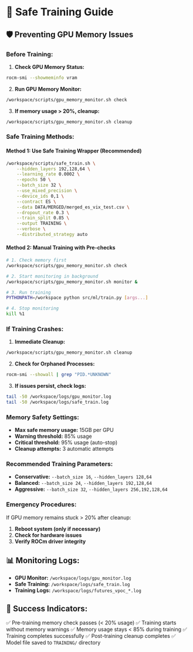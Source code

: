 # 🚀 Safe Training Guide

## 🛡️ **Preventing GPU Memory Issues**

### **Before Training:**

1. **Check GPU Memory Status:**
```bash
rocm-smi --showmeminfo vram
```

2. **Run GPU Memory Monitor:**
```bash
/workspace/scripts/gpu_memory_monitor.sh check
```

3. **If memory usage > 20%, cleanup:**
```bash
/workspace/scripts/gpu_memory_monitor.sh cleanup
```

### **Safe Training Methods:**

#### **Method 1: Use Safe Training Wrapper (Recommended)**
```bash
/workspace/scripts/safe_train.sh \
    --hidden_layers 192,128,64 \
    --learning_rate 0.0002 \
    --epochs 50 \
    --batch_size 32 \
    --use_mixed_precision \
    --device_ids 0,1 \
    --contract ES \
    --data DATA/MERGED/merged_es_vix_test.csv \
    --dropout_rate 0.3 \
    --train_split 0.85 \
    --output TRAINING \
    --verbose \
    --distributed_strategy auto
```

#### **Method 2: Manual Training with Pre-checks**
```bash
# 1. Check memory first
/workspace/scripts/gpu_memory_monitor.sh check

# 2. Start monitoring in background
/workspace/scripts/gpu_memory_monitor.sh monitor &

# 3. Run training
PYTHONPATH=/workspace python src/ml/train.py [args...]

# 4. Stop monitoring
kill %1
```

### **If Training Crashes:**

1. **Immediate Cleanup:**
```bash
/workspace/scripts/gpu_memory_monitor.sh cleanup
```

2. **Check for Orphaned Processes:**
```bash
rocm-smi --showall | grep "PID.*UNKNOWN"
```

3. **If issues persist, check logs:**
```bash
tail -50 /workspace/logs/gpu_monitor.log
tail -50 /workspace/logs/safe_train.log
```

### **Memory Safety Settings:**

- **Max safe memory usage:** 15GB per GPU
- **Warning threshold:** 85% usage
- **Critical threshold:** 95% usage (auto-stop)
- **Cleanup attempts:** 3 automatic attempts

### **Recommended Training Parameters:**

- **Conservative:** `--batch_size 16`, `--hidden_layers 128,64`
- **Balanced:** `--batch_size 24`, `--hidden_layers 192,128,64`
- **Aggressive:** `--batch_size 32`, `--hidden_layers 256,192,128,64`

### **Emergency Procedures:**

If GPU memory remains stuck > 20% after cleanup:

1. **Reboot system (only if necessary)**
2. **Check for hardware issues**
3. **Verify ROCm driver integrity**

## 📊 **Monitoring Logs:**

- **GPU Monitor:** `/workspace/logs/gpu_monitor.log`
- **Safe Training:** `/workspace/logs/safe_train.log`
- **Training Logs:** `/workspace/logs/futures_vpoc_*.log`

## 🎯 **Success Indicators:**

✅ Pre-training memory check passes (< 20% usage)
✅ Training starts without memory warnings
✅ Memory usage stays < 85% during training
✅ Training completes successfully
✅ Post-training cleanup completes
✅ Model file saved to `TRAINING/` directory